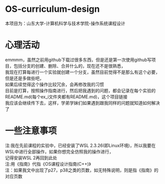 # OS-curriculum-design
本项目为：山东大学-计算机科学与技术学院-操作系统课程设计
# 心理活动
emmmm，虽然之前用github下载过很多东西，但是还是第一次使用github写项目，包括分支的创建、删除、合并什么的，现在还不是很熟悉，  
我现在打算每进行一个实验就创建一个分支，虽然目前觉得不是那么有这个必要，但是还是多做些吧，  
如果后续觉得这个操作比较冗余，会再修改我的习惯  
目前是打算，按照操作指南进行，然后把我遇到的问题，都会记录在每个实验的README.md(每个ex_i文件夹都有README.md)，这个项目链接  
我应该会继续传下去，这样，学弟学妹们如果遇到跟我同样的问题就知道如何解决了  
# 一些注意事项
注:我在先前课程的实验中，已经安装了WSL 2.3.26(即Linux环境)，所以我要在WSL中进行全部操作，如果你想完全仿照我的操作进行，  
记得安装WSL 2再回到此处  
注:用《指南》代指《OS课程设计指南(C++)》  
注：如果我文中出现了p27，p38之类的页数，如无特殊说明，则是指《指南》的对应页数
